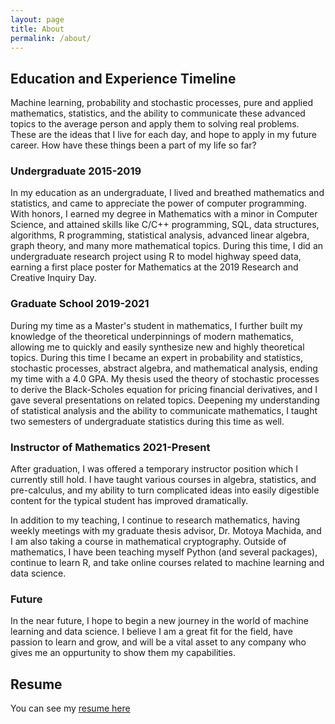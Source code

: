 ```yaml
---
layout: page
title: About
permalink: /about/
---
```


## Education and Experience Timeline

Machine learning, probability and stochastic processes, pure and applied mathematics, statistics, 
and the ability to communicate these advanced topics to the average person and apply them to solving real problems. 
These are the ideas that I live for each day, and hope to apply in my future career. How have these things been a part of my
life so far?

### Undergraduate 2015-2019

In my education as an undergraduate, I lived and breathed mathematics and statistics, and came to appreciate the power of 
computer programming. With honors, I earned my degree in Mathematics with a minor in Computer Science, and attained skills 
like C/C++ programming, SQL, data structures, algorithms, R programming, statistical analysis, advanced linear algebra, 
graph theory, and many more mathematical topics. During this time, I did an undergraduate research project using R to model 
highway speed data, earning a first place poster for Mathematics at the 2019 Research and Creative Inquiry Day.

### Graduate School 2019-2021

During my time as a Master's student in mathematics, I further built my knowledge of the theoretical underpinnings of modern 
mathematics, allowing me to quickly and easily synthesize new and highly theoretical topics. During this time I became an 
expert in probability and statistics, stochastic processes, abstract algebra, and mathematical analysis, ending my time with 
a 4.0 GPA. My thesis used the theory of stochastic processes to derive the Black-Scholes equation for pricing financial 
derivatives, and I gave several presentations on related topics. Deepening my understanding of statistical analysis and the 
ability to communicate mathematics, I taught two semesters of undergraduate statistics during this time as well.

### Instructor of Mathematics 2021-Present

After graduation, I was offered a temporary instructor position which I currently still hold. I have taught various courses 
in algebra, statistics, and pre-calculus, and my ability to turn complicated ideas into easily digestible content for the 
typical student has improved dramatically.

In addition to my teaching, I continue to research mathematics, having weekly meetings with my graduate thesis advisor, Dr.
Motoya Machida, and I am also taking a course in mathematical cryptography. Outside of mathematics, I have been teaching myself
Python (and several packages), continue to learn R, and take online courses related to machine learning and data science.

### Future

In the near future, I hope to begin a new journey in the world of machine learning and data science. I believe I am a
great fit for the field, have passion to learn and grow, and will be a vital asset to any company who gives me an
oppurtunity to show them my capabilities.

## Resume

You can see my [resume here](/assets/resume.pdf)